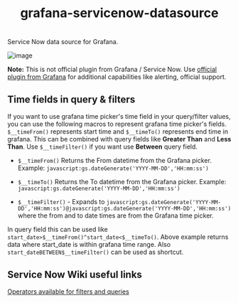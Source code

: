 <div style="text-align:center;">
    <h1>grafana-servicenow-datasource<h1>
</div>

Service Now data source for Grafana.

![image](https://user-images.githubusercontent.com/153843/90186224-c0177700-ddaf-11ea-9f47-425d17aa0eaf.png)

**Note:** This is not official plugin from Grafana / Service Now. Use [official plugin from Grafana](https://grafana.com/grafana/plugins/grafana-servicenow-datasource) for additional capabilities like alerting, official support. 

## Time fields in query & filters

If you want to use grafana time picker's time field in your query/filter values, you can use the following macros to represent grafana time picker's fields. `$__timeFrom()` represents start time and `$__timeTo()` represents end time in grafana. This can be combined with query fields like **Greater Than** and **Less Than**. Use `$__timeFilter()` if you want use **Between** query field.

* `$__timeFrom()` Returns the From datetime from the Grafana picker. Example: `javascript:gs.dateGenerate('YYYY-MM-DD','HH:mm:ss')`

* `$__timeTo()` Returns the To datetime from the Grafana picker. Example: `javascript:gs.dateGenerate('YYYY-MM-DD','HH:mm:ss')`

* `$__timeFilter()` - Expands to `javascript:gs.dateGenerate('YYYY-MM-DD','HH:mm:ss')@javascript:gs.dateGenerate('YYYY-MM-DD','HH:mm:ss')` where the from and to date times are from the Grafana time picker.

In query field this can be used like `start_date>$__timeFrom()^start_date<$__timeTo()`. Above example returns data where start_date is within grafana time range. Also `start_dateBETWEEN$__timeFilter()` can be used as shortcut.

## Service Now Wiki useful links

[Operators available for filters and queries](https://docs.servicenow.com/bundle/orlando-platform-user-interface/page/use/common-ui-elements/reference/r_OpAvailableFiltersQueries.html) 